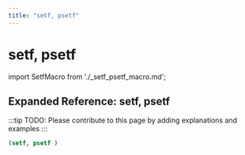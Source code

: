```yaml
---
title: "setf, psetf"
---
```


# setf, psetf

import SetfMacro from './_setf_psetf_macro.md';

<SetfMacro />

## Expanded Reference: setf, psetf

:::tip
TODO: Please contribute to this page by adding explanations and examples
:::

```lisp
(setf, psetf )
```
